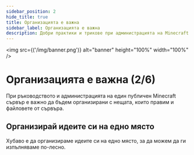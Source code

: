 ```yaml
---
sidebar_position: 2
hide_title: true
title: Организацията е важна
sidebar_label: Организацията е важна
description: Добри практики и трикове при администрацията на Minecraft сървър - Организацията е важна
---
```


<img src={('/img/banner.png')} alt="banner" height="100%" width="100%" />

<div class="text--center">
<h1>Организацията е важна (2/6)</h1>
</div>

При ръководството и администрацията на един публичен Minecraft сървър е важно да бъдем организирани с нещата, които
правим и файловете от сървъра.

## Организирай идеите си на едно място
Хубаво е да организираме идеите си на едно място, за да можем да ги изпълняваме по-лесно.